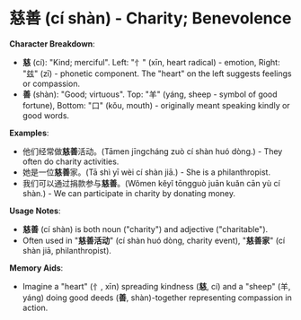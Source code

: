 # **慈善 (cí shàn) - Charity; Benevolence**

**Character Breakdown**:  
- **慈** (cí): "Kind; merciful". Left: "忄" (xīn, heart radical) - emotion, Right: "兹" (zī) - phonetic component. The "heart" on the left suggests feelings or compassion.  
- **善** (shàn): "Good; virtuous". Top: "羊" (yáng, sheep - symbol of good fortune), Bottom: "口" (kǒu, mouth) - originally meant speaking kindly or good words.

**Examples**:  
- 他们经常做**慈善**活动。(Tāmen jīngcháng zuò cí shàn huó dòng.) - They often do charity activities.  
- 她是一位**慈善**家。(Tā shì yī wèi cí shàn jiā.) - She is a philanthropist.  
- 我们可以通过捐款参与**慈善**。(Wǒmen kěyǐ tōngguò juān kuǎn cān yù cí shàn.) - We can participate in charity by donating money.

**Usage Notes**:  
- **慈善** (cí shàn) is both noun ("charity") and adjective ("charitable").  
- Often used in "**慈善活动**" (cí shàn huó dòng, charity event), "**慈善家**" (cí shàn jiā, philanthropist).

**Memory Aids**:  
- Imagine a "heart" (忄, xīn) spreading kindness (**慈**, cí) and a "sheep" (羊, yáng) doing good deeds (**善**, shàn)-together representing compassion in action.